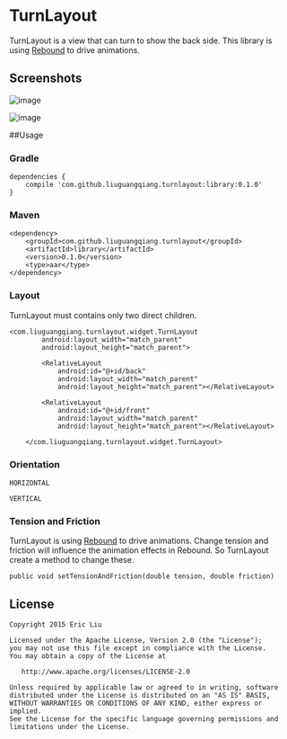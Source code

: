 TurnLayout
===========

TurnLayout is a view that can turn to show the back side.
This library is using [Rebound](http://facebook.github.io/rebound/) to drive animations.

## Screenshots

![image](images/HORIZONTAL.gif)

![image](images/VERTICAL.gif)

##Usage

### Gradle
```
dependencies {
   	compile 'com.github.liuguangqiang.turnlayout:library:0.1.0'
}
```

### Maven
```
<dependency>
  	<groupId>com.github.liuguangqiang.turnlayout</groupId>
  	<artifactId>library</artifactId>
  	<version>0.1.0</version>
  	<type>aar</type>
</dependency>
```

### Layout
TurnLayout must contains only two direct children.

```
<com.liuguangqiang.turnlayout.widget.TurnLayout
        android:layout_width="match_parent"
        android:layout_height="match_parent">

        <RelativeLayout
            android:id="@+id/back"
            android:layout_width="match_parent"
            android:layout_height="match_parent"></RelativeLayout>

        <RelativeLayout
            android:id="@+id/front"
            android:layout_width="match_parent"
            android:layout_height="match_parent"></RelativeLayout>

    </com.liuguangqiang.turnlayout.widget.TurnLayout>
```

### Orientation

```
HORIZONTAL

VERTICAL
```
### Tension and Friction
TurnLayout is using [Rebound](http://facebook.github.io/rebound/) to drive animations.
Change tension and friction will influence the animation effects in Rebound. So TurnLayout create a method to change these.

```
public void setTensionAndFriction(double tension, double friction)
```

## License

    Copyright 2015 Eric Liu

    Licensed under the Apache License, Version 2.0 (the "License");
    you may not use this file except in compliance with the License.
    You may obtain a copy of the License at

       http://www.apache.org/licenses/LICENSE-2.0

    Unless required by applicable law or agreed to in writing, software
    distributed under the License is distributed on an "AS IS" BASIS,
    WITHOUT WARRANTIES OR CONDITIONS OF ANY KIND, either express or implied.
    See the License for the specific language governing permissions and
    limitations under the License.


